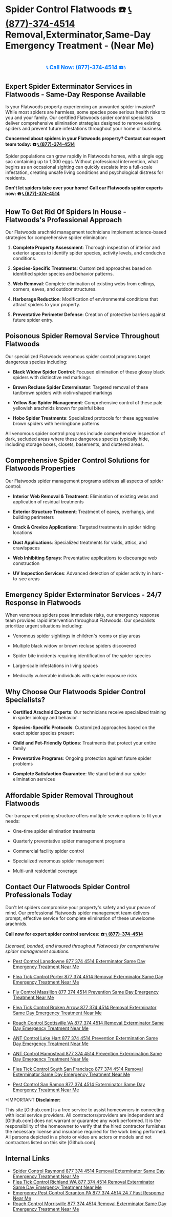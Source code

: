 # Spider Control Flatwoods ☎️ [📞 (877)-374-4514](https://pest-control-4514.netlify.app) Removal,Exterminator,Same-Day Emergency Treatment - (Near Me)
# 

<p align="center" style="font-size: 1.2em; font-weight: bold; margin: 20px 0;">
  <a href="https://pest-control-4514.netlify.app" target="_blank" style="color: #007BFF; text-decoration: none;">📞 Call Now: (877)-374-4514 ☎️💧</a>
</p>

## Expert Spider Exterminator Services in Flatwoods - Same-Day Response Available

Is your Flatwoods property experiencing an unwanted spider invasion? While most spiders are harmless, some species pose serious health risks to you and your family. Our certified Flatwoods spider control specialists deliver comprehensive elimination strategies designed to remove existing spiders and prevent future infestations throughout your home or business.

**Concerned about spiders in your Flatwoods property? Contact our expert team today: ☎️ [📞 (877)-374-4514](https://pest-control-4514.netlify.app)**

Spider populations can grow rapidly in Flatwoods homes, with a single egg sac containing up to 1,000 eggs. Without professional intervention, what begins as an occasional sighting can quickly escalate into a full-scale infestation, creating unsafe living conditions and psychological distress for residents.

**Don't let spiders take over your home! Call our Flatwoods spider experts now: ☎️ [📞 (877)-374-4514](https://pest-control-4514.netlify.app)**

## How To Get Rid Of Spiders In House - Flatwoods's Professional Approach

Our Flatwoods arachnid management technicians implement science-based strategies for comprehensive spider elimination:

1. **Complete Property Assessment**: Thorough inspection of interior and exterior spaces to identify spider species, activity levels, and conducive conditions.

2. **Species-Specific Treatments**: Customized approaches based on identified spider species and behavior patterns.

3. **Web Removal**: Complete elimination of existing webs from ceilings, corners, eaves, and outdoor structures.

4. **Harborage Reduction**: Modification of environmental conditions that attract spiders to your property.

5. **Preventative Perimeter Defense**: Creation of protective barriers against future spider entry.

## Poisonous Spider Removal Service Throughout Flatwoods

Our specialized Flatwoods venomous spider control programs target dangerous species including:

- **Black Widow Spider Control**: Focused elimination of these glossy black spiders with distinctive red markings

- **Brown Recluse Spider Exterminator**: Targeted removal of these tan/brown spiders with violin-shaped markings

- **Yellow Sac Spider Management**: Comprehensive control of these pale yellowish arachnids known for painful bites

- **Hobo Spider Treatments**: Specialized protocols for these aggressive brown spiders with herringbone patterns

All venomous spider control programs include comprehensive inspection of dark, secluded areas where these dangerous species typically hide, including storage boxes, closets, basements, and cluttered areas.

## Comprehensive Spider Control Solutions for Flatwoods Properties

Our Flatwoods spider management programs address all aspects of spider control:

- **Interior Web Removal & Treatment**: Elimination of existing webs and application of residual treatments

- **Exterior Structure Treatment**: Treatment of eaves, overhangs, and building perimeters

- **Crack & Crevice Applications**: Targeted treatments in spider hiding locations

- **Dust Applications**: Specialized treatments for voids, attics, and crawlspaces

- **Web Inhibiting Sprays**: Preventative applications to discourage web construction

- **UV Inspection Services**: Advanced detection of spider activity in hard-to-see areas

## Emergency Spider Exterminator Services - 24/7 Response in Flatwoods

When venomous spiders pose immediate risks, our emergency response team provides rapid intervention throughout Flatwoods. Our specialists prioritize urgent situations including:

- Venomous spider sightings in children's rooms or play areas

- Multiple black widow or brown recluse spiders discovered

- Spider bite incidents requiring identification of the spider species

- Large-scale infestations in living spaces

- Medically vulnerable individuals with spider exposure risks

## Why Choose Our Flatwoods Spider Control Specialists?

- **Certified Arachnid Experts**: Our technicians receive specialized training in spider biology and behavior

- **Species-Specific Protocols**: Customized approaches based on the exact spider species present

- **Child and Pet-Friendly Options**: Treatments that protect your entire family

- **Preventative Programs**: Ongoing protection against future spider problems

- **Complete Satisfaction Guarantee**: We stand behind our spider elimination services

## Affordable Spider Removal Throughout Flatwoods

Our transparent pricing structure offers multiple service options to fit your needs:

- One-time spider elimination treatments

- Quarterly preventative spider management programs

- Commercial facility spider control

- Specialized venomous spider management

- Multi-unit residential coverage

## Contact Our Flatwoods Spider Control Professionals Today

Don't let spiders compromise your property's safety and your peace of mind. Our professional Flatwoods spider management team delivers prompt, effective service for complete elimination of these unwelcome arachnids.

**Call now for expert spider control services: ☎️ [📞 (877)-374-4514](https://pest-control-4514.netlify.app)**

*Licensed, bonded, and insured throughout Flatwoods for comprehensive spider management solutions.*


- [Pest Control Lansdowne 877 374 4514 Exterminator Same Day Emergency Treatment Near Me](https://github.com/allyoucaneatsushiin/plumbing-texas/blob/main/Pest-Control-Lansdowne-877-374-4514-Exterminator-Same-Day-Emergency-Treatment-Near-Me.md)
- [Flea Tick Control Porter 877 374 4514 Removal Exterminator Same Day Emergency Treatment Near Me](https://github.com/allyoucaneatsushiin/plumbing-texas/blob/main/Flea-Tick-Control-Porter-877-374-4514-Removal-Exterminator-Same-Day-Emergency-Treatment-Near-Me.md)
- [Fly Control Massillon 877 374 4514 Prevention Same Day Emergency Treatment Near Me](https://github.com/allyoucaneatsushiin/plumbing-texas/blob/main/Fly-Control-Massillon-877-374-4514-Prevention-Same-Day-Emergency-Treatment-Near-Me.md)


- [Flea Tick Control Broken Arrow 877 374 4514 Removal Exterminator Same Day Emergency Treatment Near Me](https://github.com/allyoucaneatsushiin/plumbing-texas/blob/main/Flea-Tick-Control-Broken-Arrow-877-374-4514-Removal-Exterminator-Same-Day-Emergency-Treatment-Near-Me.md)
- [Roach Control Scottsville VA 877 374 4514 Removal Exterminator Same Day Emergency Treatment Near Me](https://github.com/allyoucaneatsushiin/plumbing-texas/blob/main/Roach-Control-Scottsville-VA-877-374-4514-Removal-Exterminator-Same-Day-Emergency-Treatment-Near-Me.md)
- [ANT Control Lake Hart 877 374 4514 Prevention Extermination Same Day Emergency Treatment Near Me](https://github.com/allyoucaneatsushiin/plumbing-texas/blob/main/ANT-Control-Lake-Hart-877-374-4514-Prevention-Extermination-Same-Day-Emergency-Treatment-Near-Me.md)


- [ANT Control Hampstead 877 374 4514 Prevention Extermination Same Day Emergency Treatment Near Me](https://github.com/allyoucaneatsushiin/plumbing-texas/blob/main/ANT-Control-Hampstead-877-374-4514-Prevention-Extermination-Same-Day-Emergency-Treatment-Near-Me.md)
- [Flea Tick Control South San Francisco 877 374 4514 Removal Exterminator Same Day Emergency Treatment Near Me](https://github.com/allyoucaneatsushiin/plumbing-texas/blob/main/Flea-Tick-Control-South-San-Francisco-877-374-4514-Removal-Exterminator-Same-Day-Emergency-Treatment-Near-Me.md)
- [Pest Control San Ramon 877 374 4514 Exterminator Same Day Emergency Treatment Near Me](https://github.com/allyoucaneatsushiin/plumbing-texas/blob/main/Pest-Control-San-Ramon-877-374-4514-Exterminator-Same-Day-Emergency-Treatment-Near-Me.md)


*IMPORTANT **Disclaimer:**  

This site [Github.com] is a free service to assist homeowners in connecting with local service providers. All contractors/providers are independent and [Github.com] does not warrant or guarantee any work performed. It is the responsibility of the homeowner to verify that the hired contractor furnishes the necessary license and insurance required for the work being performed. All persons depicted in a photo or video are actors or models and not contractors listed on this site [Github.com].


## Internal Links
- [Spider Control Raymond 877 374 4514 Removal Exterminator Same Day Emergency Treatment Near Me](https://github.com/allyoucaneatsushiin/plumbing-texas/blob/main/Spider-Control-Raymond-877-374-4514-Removal-Exterminator-Same-Day-Emergency-Treatment-Near-Me.md)
- [Flea Tick Control Richland WA 877 374 4514 Removal Exterminator Same Day Emergency Treatment Near Me](https://github.com/allyoucaneatsushiin/plumbing-texas/blob/main/Flea-Tick-Control-Richland-WA-877-374-4514-Removal-Exterminator-Same-Day-Emergency-Treatment-Near-Me.md)
- [Emergency Pest Control Scranton PA 877 374 4514 24 7 Fast Response Near Me](https://github.com/allyoucaneatsushiin/plumbing-texas/blob/main/Emergency-Pest-Control-Scranton-PA-877-374-4514-24-7-Fast-Response-Near-Me.md)
- [Roach Control Morrisville 877 374 4514 Removal Exterminator Same Day Emergency Treatment Near Me](https://github.com/allyoucaneatsushiin/plumbing-texas/blob/main/Roach-Control-Morrisville-877-374-4514-Removal-Exterminator-Same-Day-Emergency-Treatment-Near-Me.md)
